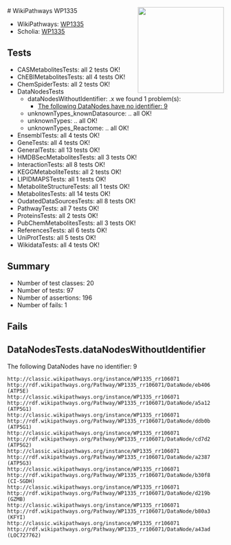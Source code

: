 <img style="float: right; width: 200px" src="https://upload.wikimedia.org/wikipedia/commons/thumb/8/83/Wplogo_with_text_500.png/640px-Wplogo_with_text_500.png" />
# WikiPathways WP1335

* WikiPathways: [WP1335](https://wikipathways.org/pathways/WP1335)
* Scholia: [WP1335](https://scholia.toolforge.org/wikipathways/WP1335)
## Tests
* CASMetabolitesTests: all 2 tests OK!
* ChEBIMetabolitesTests: all 4 tests OK!
* ChemSpiderTests: all 2 tests OK!
* DataNodesTests
    * dataNodesWithoutIdentifier: .x we found 1 problem(s):
        * [The following DataNodes have no identifier: 9](#d2d32fa8)
    * unknownTypes_knownDatasource: .. all OK!
    * unknownTypes: .. all OK!
    * unknownTypes_Reactome: .. all OK!
* EnsemblTests: all 4 tests OK!
* GeneTests: all 4 tests OK!
* GeneralTests: all 13 tests OK!
* HMDBSecMetabolitesTests: all 3 tests OK!
* InteractionTests: all 8 tests OK!
* KEGGMetaboliteTests: all 2 tests OK!
* LIPIDMAPSTests: all 1 tests OK!
* MetaboliteStructureTests: all 1 tests OK!
* MetabolitesTests: all 14 tests OK!
* OudatedDataSourcesTests: all 8 tests OK!
* PathwayTests: all 7 tests OK!
* ProteinsTests: all 2 tests OK!
* PubChemMetabolitesTests: all 3 tests OK!
* ReferencesTests: all 6 tests OK!
* UniProtTests: all 5 tests OK!
* WikidataTests: all 4 tests OK!


## Summary

* Number of test classes: 20
* Number of tests: 97
* Number of assertions: 196
* Number of fails: 1

## Fails

<a name="d2d32fa8" />

## DataNodesTests.dataNodesWithoutIdentifier

The following DataNodes have no identifier: 9
```
http://classic.wikipathways.org/instance/WP1335_rr106071 http://rdf.wikipathways.org/Pathway/WP1335_rr106071/DataNode/eb406 (ATP5E)
http://classic.wikipathways.org/instance/WP1335_rr106071 http://rdf.wikipathways.org/Pathway/WP1335_rr106071/DataNode/a5a12 (ATP5G1)
http://classic.wikipathways.org/instance/WP1335_rr106071 http://rdf.wikipathways.org/Pathway/WP1335_rr106071/DataNode/ddb0b (ATP5G1)
http://classic.wikipathways.org/instance/WP1335_rr106071 http://rdf.wikipathways.org/Pathway/WP1335_rr106071/DataNode/cd7d2 (ATP5G2)
http://classic.wikipathways.org/instance/WP1335_rr106071 http://rdf.wikipathways.org/Pathway/WP1335_rr106071/DataNode/a2387 (ATP5G3)
http://classic.wikipathways.org/instance/WP1335_rr106071 http://rdf.wikipathways.org/Pathway/WP1335_rr106071/DataNode/b30f8 (CI-SGDH)
http://classic.wikipathways.org/instance/WP1335_rr106071 http://rdf.wikipathways.org/Pathway/WP1335_rr106071/DataNode/d219b (GZMB)
http://classic.wikipathways.org/instance/WP1335_rr106071 http://rdf.wikipathways.org/Pathway/WP1335_rr106071/DataNode/b80a3 (KFYI)
http://classic.wikipathways.org/instance/WP1335_rr106071 http://rdf.wikipathways.org/Pathway/WP1335_rr106071/DataNode/a43ad (LOC727762)
```


